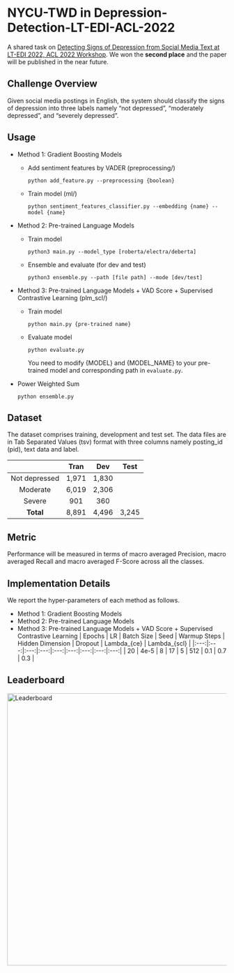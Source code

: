 # NYCU-TWD in Depression-Detection-LT-EDI-ACL-2022

A shared task on [Detecting Signs of Depression from Social Media Text at LT-EDI 2022, ACL 2022 Workshop](https://sites.google.com/view/lt-edi-2022/home?authuser=0). We won the **second place** and the paper will be published in the near future.

## Challenge Overview
Given social media postings in English, the system should classify the signs of depression into three labels namely “not depressed”, “moderately depressed”, and “severely depressed”.

## Usage
- Method 1: Gradient Boosting Models
  - Add sentiment features by VADER (preprocessing/)
    ```=bash
    python add_feature.py --preprocessing {boolean}
    ```  
  - Train model (ml/)
    ```=bash
    python sentiment_features_classifier.py --embedding {name} --model {name}
    ```  
- Method 2: Pre-trained Language Models
  - Train model
    ```=bash
    python3 main.py --model_type [roberta/electra/deberta]
    ```
  - Ensemble and evaluate (for dev and test)
    ```=bash
    python3 ensemble.py --path [file path] --mode [dev/test]
    ```
- Method 3: Pre-trained Language Models + VAD Score + Supervised Contrastive Learning (plm_scl/)
  - Train model
    ```=bash
    python main.py {pre-trained name}
    ```
  - Evaluate model
    ```=bash
    python evaluate.py
    ```
    You need to modify {MODEL} and {MODEL_NAME} to your pre-trained model and corresponding path in `evaluate.py`.
    
- Power Weighted Sum
    ```=bash
    python ensemble.py
    ```

## Dataset
The dataset comprises training, development and test set. The data files are in Tab Separated Values (tsv) format with three columns namely posting_id (pid), text data and label. 

|   | Tran | Dev | Test |
|:---:|:---:|:---:|:---:|
| Not depressed | 1,971 | 1,830 |  |
| Moderate | 6,019 | 2,306 |  |
| Severe | 901 | 360 |  |
| **Total** | 8,891 | 4,496 | 3,245 |

## Metric
Performance will be measured in terms of macro averaged Precision, macro averaged Recall and macro averaged F-Score across all the classes.

## Implementation Details
We report the hyper-parameters of each method as follows.
- Method 1: Gradient Boosting Models
- Method 2: Pre-trained Language Models
- Method 3: Pre-trained Language Models + VAD Score + Supervised Contrastive Learning
  | Epochs | LR | Batch Size | Seed | Warmup Steps | Hidden Dimension | Dropout | Lambda_{ce} | Lambda_{scl} |
  |:---:|:---:|:---:|:---:|:---:|:---:|:---:|:---:|:---:|
  | 20 | 4e-5 | 8 | 17 | 5 | 512 | 0.1 | 0.7 | 0.3 |

## Leaderboard
<img width="624" alt="Leaderboard" src="https://user-images.githubusercontent.com/44032506/153540392-2ff8fd40-5500-4b55-9fb8-eba898babeed.png">
